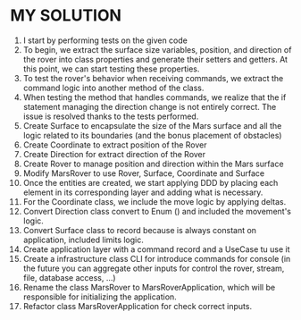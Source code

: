 # MY SOLUTION

1. I start by performing tests on the given code
2. To begin, we extract the surface size variables, position, and direction of the rover into class properties and generate their setters and getters. At this point, we can start testing these properties.
3. To test the rover's behavior when receiving commands, we extract the command logic into another method of the class.
4. When testing the method that handles commands, we realize that the if statement managing the direction change is not entirely correct. The issue is resolved thanks to the tests performed.
5. Create Surface to encapsulate the size of the Mars surface and all the logic related to its boundaries (and the bonus placement of obstacles)
6. Create Coordinate to extract position of the Rover
7. Create Direction for extract direction of the Rover
8. Create Rover to manage position and direction within the Mars surface
9. Modify MarsRover to use Rover, Surface, Coordinate and Surface
10. Once the entities are created, we start applying DDD by placing each element in its corresponding layer and adding what is necessary.
11. For the Coordinate class, we include the move logic by applying deltas.
12. Convert Direction class convert to Enum () and included the movement's logic.
13. Convert Surface class to record because is always constant on application, included limits logic.
14. Create application layer with a command record and a UseCase tu use it
15. Create a infrastructure class CLI for introduce commands for console (in the future you can aggregate other inputs for control the rover, stream, file, database access, ...)
16. Rename the class MarsRover to MarsRoverApplication, which will be responsible for initializing the application.
17. Refactor class MarsRoverApplication for check correct inputs.